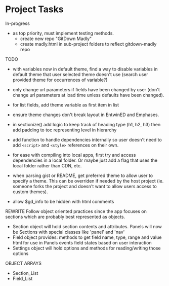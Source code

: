 # Project Tasks

In-progress
- as top priority, must implement testing methods.
    - create new repo "GitDown Madly"
    - create madly.html in sub-project folders to reflect gitdown-madly repo

TODO
- with variables now in default theme, find a way to disable variables in default theme that user selected theme doesn't use (search user provided theme for occurrences of variable?)
- only change url parameters if fields have been changed by user (don't change url parameters at load time unless defaults have been changed).
- for list fields, add theme variable as first item in list

- ensure theme changes don't break layout in EntwinED and Emphases.
- in sectionize() add logic to keep track of heading type (h1, h2, h3) then add padding to toc representing level in hierarchy
- add function to handle dependencies internally so user doesn't need to add `<script>` and `<style>` references on their own.
- for ease with compiling into local apps, first try and access dependencies in a local folder. Or maybe just add a flag that uses the local folder rather than CDN, etc.
- when parsing gist or README, get preferred theme to allow user to specify a theme. This can be overriden if needed by the host project (ie. someone forks the project and doesn't want to allow users access to custom themes).
- allow $gd_info to be hidden with html comments

REWRITE
Follow object oriented practices since the app focuses on sections which are probably best represented as objects.

- Section object will hold section contents and attributes.
    Panels will now be Sections with special classes like 'panel' and 'nav'
- Field object provides:
    methods to get field name, type, range and value
    html for use in Panels
    events
    field states based on user interaction
- Settings object will hold options and methods for reading/writing those options

OBJECT ARRAYS
- Section_List
- Field_List